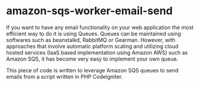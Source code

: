 # amazon-sqs-worker-email-send

If you want to have any email functionality on your web application the most efficient way to do it is using Queues. 
Queues can be maintained using softwares such as beanstalkd, RabbitMQ or Gearman. However, with approaches that involve automatic platform 
scaling and utilizing cloud hosted services (IaaS based implementation using Amazon AWS) such as Amazon SQS, it has become very easy to implement 
your own queue.

This piece of code is written to leverage Amazon SQS queues to send emails from a script written in PHP Codeigniter.
